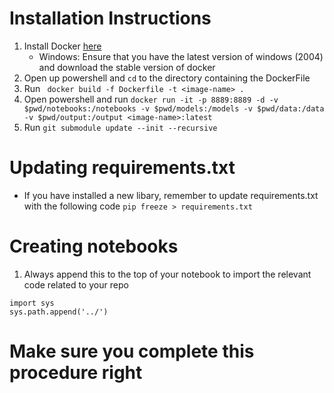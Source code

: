 # Installation Instructions
1. Install Docker [here](https://docs.docker.com/get-docker/)
    - Windows: Ensure that you have the latest version of windows (2004) and download the stable version of docker
2. Open up powershell and `cd` to the directory containing the DockerFile
3. Run ` docker build -f Dockerfile -t <image-name> .`
4. Open powershell and run `docker run -it -p 8889:8889 -d -v $pwd/notebooks:/notebooks -v $pwd/models:/models -v $pwd/data:/data -v $pwd/output:/output <image-name>:latest`
5. Run `git submodule update --init --recursive`


# Updating requirements.txt
* If you have installed a new libary, remember to update requirements.txt with the following code `pip freeze > requirements.txt`

# Creating notebooks
1. Always append this to the top of your notebook to import the relevant code related to your repo
```
import sys 
sys.path.append('../')
```

# Make sure you complete this procedure right